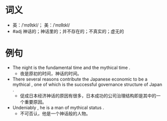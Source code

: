 # 词义
- 英：/ˈmɪθɪkl/； 美：/ˈmɪθɪkl/
- #adj 神话的；神话里的；并不存在的；不真实的；虚无的
# 例句
- The night is the fundamental time and the mythical time .
	- 夜是原初的时间，神话的时间。
- There several reasons contribute the Japanese economic to be a mythical , one of which is the successful governance structure of Japan .
	- 促成日本经济神话的原因有很多，日本成功的公司治理结构即是其中的一个重要原因。
- Undeniably , he is a man of mythical status .
	- 不可否认，他是一个神话般的人物。
